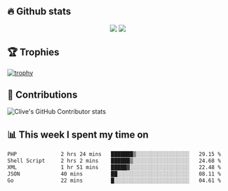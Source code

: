 ## &#128293; Github stats

<!-- GitHub Readme Streak Stats - https://github.com/DenverCoder1/github-readme-streak-stats -->
<p align="center">

<picture>
  <source 
    srcset="https://github-readme-stats.vercel.app/api?username=clivewalkden&count_private=true&show_icons=true&theme=darcula"
    media="(prefers-color-scheme: dark)"
  />
  <source
    srcset="https://github-readme-stats.vercel.app/api?username=clivewalkden&count_private=true&show_icons=true&theme=calm"
    media="(prefers-color-scheme: light), (prefers-color-scheme: no-preference)"
  />
  <img src="https://github-readme-stats.vercel.app/api?username=clivewalkden&count_private=true&show_icons=true&theme=darcula" />
</picture>

<a href="https://git.io/streak-stats" target="_blank">
  <img src="http://github-readme-streak-stats.herokuapp.com?user=clivewalkden&theme=darcula&date_format=j%20M%5B%20Y%5D" />
</a>

</p>

## &#127942; Trophies
[![trophy](https://github-profile-trophy.vercel.app/?username=clivewalkden&theme=onedark)](https://github.com/clivewalkden/github-profile-trophy)

## &#129309; Contributions
![Clive's GitHub Contributor stats](https://github-contributor-stats.vercel.app/api?username=clivewalkden)

## &#128202; This week I spent my time on
<!--START_SECTION:waka-->

```txt
PHP              2 hrs 24 mins   ███████▒░░░░░░░░░░░░░░░░░   29.15 %
Shell Script     2 hrs 2 mins    ██████▒░░░░░░░░░░░░░░░░░░   24.68 %
XML              1 hr 51 mins    █████▓░░░░░░░░░░░░░░░░░░░   22.48 %
JSON             40 mins         ██░░░░░░░░░░░░░░░░░░░░░░░   08.11 %
Go               22 mins         █░░░░░░░░░░░░░░░░░░░░░░░░   04.61 %
```

<!--END_SECTION:waka-->

